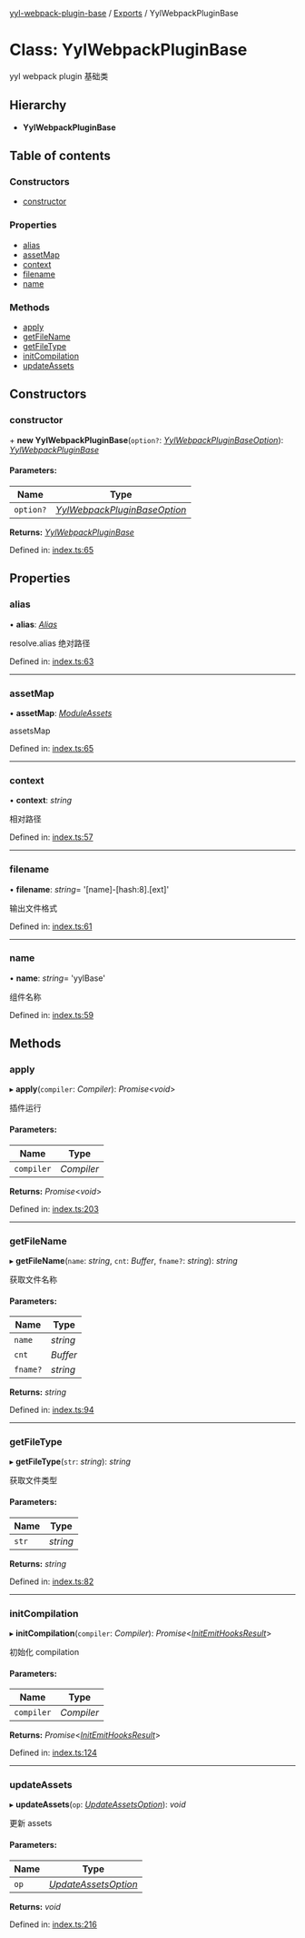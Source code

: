 [yyl-webpack-plugin-base](../README.md) / [Exports](../modules.md) / YylWebpackPluginBase

# Class: YylWebpackPluginBase

yyl webpack plugin 基础类

## Hierarchy

* **YylWebpackPluginBase**

## Table of contents

### Constructors

- [constructor](yylwebpackpluginbase.md#constructor)

### Properties

- [alias](yylwebpackpluginbase.md#alias)
- [assetMap](yylwebpackpluginbase.md#assetmap)
- [context](yylwebpackpluginbase.md#context)
- [filename](yylwebpackpluginbase.md#filename)
- [name](yylwebpackpluginbase.md#name)

### Methods

- [apply](yylwebpackpluginbase.md#apply)
- [getFileName](yylwebpackpluginbase.md#getfilename)
- [getFileType](yylwebpackpluginbase.md#getfiletype)
- [initCompilation](yylwebpackpluginbase.md#initcompilation)
- [updateAssets](yylwebpackpluginbase.md#updateassets)

## Constructors

### constructor

\+ **new YylWebpackPluginBase**(`option?`: [*YylWebpackPluginBaseOption*](../interfaces/yylwebpackpluginbaseoption.md)): [*YylWebpackPluginBase*](yylwebpackpluginbase.md)

#### Parameters:

Name | Type |
------ | ------ |
`option?` | [*YylWebpackPluginBaseOption*](../interfaces/yylwebpackpluginbaseoption.md) |

**Returns:** [*YylWebpackPluginBase*](yylwebpackpluginbase.md)

Defined in: [index.ts:65](https://github.com/jackness1208/yyl-webpack-plugin-base/blob/3192340/src/index.ts#L65)

## Properties

### alias

• **alias**: [*Alias*](../interfaces/alias.md)

resolve.alias 绝对路径

Defined in: [index.ts:63](https://github.com/jackness1208/yyl-webpack-plugin-base/blob/3192340/src/index.ts#L63)

___

### assetMap

• **assetMap**: [*ModuleAssets*](../interfaces/moduleassets.md)

assetsMap

Defined in: [index.ts:65](https://github.com/jackness1208/yyl-webpack-plugin-base/blob/3192340/src/index.ts#L65)

___

### context

• **context**: *string*

相对路径

Defined in: [index.ts:57](https://github.com/jackness1208/yyl-webpack-plugin-base/blob/3192340/src/index.ts#L57)

___

### filename

• **filename**: *string*= '[name]-[hash:8].[ext]'

输出文件格式

Defined in: [index.ts:61](https://github.com/jackness1208/yyl-webpack-plugin-base/blob/3192340/src/index.ts#L61)

___

### name

• **name**: *string*= 'yylBase'

组件名称

Defined in: [index.ts:59](https://github.com/jackness1208/yyl-webpack-plugin-base/blob/3192340/src/index.ts#L59)

## Methods

### apply

▸ **apply**(`compiler`: *Compiler*): *Promise*<*void*\>

插件运行

#### Parameters:

Name | Type |
------ | ------ |
`compiler` | *Compiler* |

**Returns:** *Promise*<*void*\>

Defined in: [index.ts:203](https://github.com/jackness1208/yyl-webpack-plugin-base/blob/3192340/src/index.ts#L203)

___

### getFileName

▸ **getFileName**(`name`: *string*, `cnt`: *Buffer*, `fname?`: *string*): *string*

获取文件名称

#### Parameters:

Name | Type |
------ | ------ |
`name` | *string* |
`cnt` | *Buffer* |
`fname?` | *string* |

**Returns:** *string*

Defined in: [index.ts:94](https://github.com/jackness1208/yyl-webpack-plugin-base/blob/3192340/src/index.ts#L94)

___

### getFileType

▸ **getFileType**(`str`: *string*): *string*

获取文件类型

#### Parameters:

Name | Type |
------ | ------ |
`str` | *string* |

**Returns:** *string*

Defined in: [index.ts:82](https://github.com/jackness1208/yyl-webpack-plugin-base/blob/3192340/src/index.ts#L82)

___

### initCompilation

▸ **initCompilation**(`compiler`: *Compiler*): *Promise*<[*InitEmitHooksResult*](../interfaces/initemithooksresult.md)\>

初始化 compilation

#### Parameters:

Name | Type |
------ | ------ |
`compiler` | *Compiler* |

**Returns:** *Promise*<[*InitEmitHooksResult*](../interfaces/initemithooksresult.md)\>

Defined in: [index.ts:124](https://github.com/jackness1208/yyl-webpack-plugin-base/blob/3192340/src/index.ts#L124)

___

### updateAssets

▸ **updateAssets**(`op`: [*UpdateAssetsOption*](../interfaces/updateassetsoption.md)): *void*

更新 assets

#### Parameters:

Name | Type |
------ | ------ |
`op` | [*UpdateAssetsOption*](../interfaces/updateassetsoption.md) |

**Returns:** *void*

Defined in: [index.ts:216](https://github.com/jackness1208/yyl-webpack-plugin-base/blob/3192340/src/index.ts#L216)
